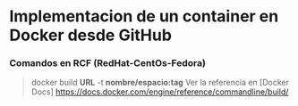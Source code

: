# Implementacion de un container en Docker desde GitHub
### Comandos en RCF (RedHat-CentOs-Fedora)

>docker build **URL** -t **nombre/espacio:tag**
>Ver la referencia en [Docker Docs] https://docs.docker.com/engine/reference/commandline/build/
 